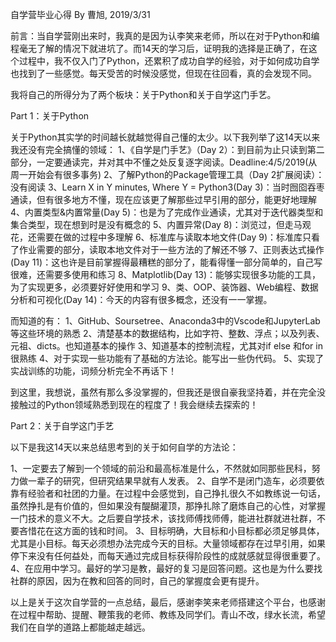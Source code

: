 自学营毕业心得 By 曹旭, 2019/3/31

前言：当自学营刚出来时，我真的是因为认李笑来老师，所以在对于Python和编程毫无了解的情况下就进坑了。而14天的学习后，证明我的选择是正确了，在这个过程中，我不仅入门了Python，还累积了成功自学的经验，对于如何成功自学也找到了一些感觉。每天受苦的时候没感觉，但现在往回看，真的会发现不同。

我将自己的所得分为了两个板块：关于Python和关于自学这门手艺。

Part 1：关于Python

关于Python其实学的时间越长就越觉得自己懂的太少。以下我列举了这14天以来我还没有完全搞懂的领域：
1、《自学是门手艺》（Day 2）：到目前为止只读到第二部分，一定要通读完，并对其中不懂之处反复逐字阅读。Deadline:4/5/2019(从周一开始会有很多事务)
2、了解Python的Package管理工具（Day 2扩展阅读）：没有阅读
3、Learn X in Y minutes, Where Y = Python3(Day 3)：当时囫囵吞枣通读，但有很多地方不懂，现在应该更了解那些过早引用的部分，能更好地理解
4、内置类型&内置常量(Day 5)：也是为了完成作业通读，尤其对于迭代器类型和集合类型，现在想到时是没有概念的
5、内置异常(Day 8)：浏览过，但走马观花，还需要在做的过程中多理解
6、标准库与读取本地文件(Day 9)：标准库只看了作业需要的部分，读取本地文件对于一些方法的了解还不够
7、正则表达式操作(Day 11)：这也许是目前掌握得最糟糕的部分了，能看得懂一部分简单的，自己写很难，还需要多使用和练习
8、Matplotlib(Day 13)：能够实现很多功能的工具，为了实现更多，必须要好好使用和学习
9、类、OOP、装饰器、Web编程、数据分析和可视化(Day 14)：今天的内容有很多概念，还没有一一掌握。

而知道的有：
1、GitHub、Soursetree、Anaconda3中的Vscode和JupyterLab等这些环境的熟悉
2、清楚基本的数据结构，比如字符、整数、浮点；以及列表、元祖、dicts。也知道基本的操作
3、知道基本的控制流程，尤其对if else 和for in 很熟练
4、对于实现一些功能有了基础的方法论。能写出一些伪代码。
5、实现了实战训练的功能，词频分析完全不再话下！

到这里，我想说，虽然有那么多没掌握的，但我还是很自豪我坚持着，并在完全没接触过的Python领域熟悉到现在的程度了！我会继续去探索的！

Part 2：关于自学这门手艺

以下是我这14天以来总结思考到的关于如何自学的方法论：

1、一定要去了解到一个领域的前沿和最高标准是什么，不然就如同那些民科，努力做一辈子的研究，但研究结果早就有人发表。
2、自学不是闭门造车，必须要依靠有经验者和社团的力量。在过程中会感觉到，自己挣扎很久不如教练说一句话，虽然挣扎是有价值的，但如果没有醍醐灌顶，那挣扎除了磨炼自己的心性，对掌握一门技术的意义不大。之后要自学技术，该找师傅找师傅，能进社群就进社群，不要吝惜花在这方面的钱和时间。
3、目标明确，大目标和小目标都必须足够具体，尤其是小目标。每天必须想办法完成今天的目标。大量领域都存在过早引用，如果停下来没有任何益处，而每天通过完成目标获得阶段性的成就感就显得很重要了。
4、在应用中学习。最好的学习是教，最好的复习是回答问题。这也是为什么要找社群的原因，因为在教和回答的同时，自己的掌握度会更有提升。

以上是关于这次自学营的一点总结，最后，感谢李笑来老师搭建这个平台，也感谢在过程中帮助、提醒、鞭策我的老师、教练及同学们。青山不改，绿水长流，希望我们在自学的道路上都能越走越远。